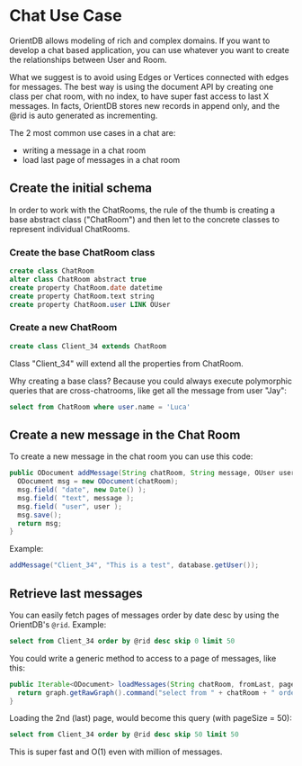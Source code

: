 # Chat Use Case

OrientDB allows modeling of rich and complex domains. If you want to develop a chat based application, you can use whatever you want to create the relationships between User and Room.

What we suggest is to avoid using Edges or Vertices connected with edges for messages. The best way is using the document API by creating one class per chat room, with no index, to have super fast access to last X messages. In facts, OrientDB stores new records in append only, and the @rid is auto generated as incrementing. 

The 2 most common use cases in a chat are:
- writing a message in a chat room
- load last page of messages in a chat room

## Create the initial schema

In order to work with the ChatRooms, the rule of the thumb is creating a base abstract class ("ChatRoom") and then let to the concrete classes to represent individual ChatRooms.

### Create the base ChatRoom class

```sql
create class ChatRoom
alter class ChatRoom abstract true
create property ChatRoom.date datetime
create property ChatRoom.text string
create property ChatRoom.user LINK OUser
```

### Create a new ChatRoom

```sql
create class Client_34 extends ChatRoom
```

Class "Client_34" will extend all the properties from ChatRoom.

Why creating a base class? Because you could always execute polymorphic queries that are cross-chatrooms, like get all the message from user "Jay":

```sql
select from ChatRoom where user.name = 'Luca'
```


## Create a new message in the Chat Room

To create a new message in the chat room you can use this code:

```java
public ODocument addMessage(String chatRoom, String message, OUser user) {
  ODocument msg = new ODocument(chatRoom);
  msg.field( "date", new Date() );
  msg.field( "text", message );
  msg.field( "user", user );
  msg.save();
  return msg;
}
```

Example:

```java
addMessage("Client_34", "This is a test", database.getUser());
```

## Retrieve last messages
You can easily fetch pages of messages order by date desc by using the OrientDB's `@rid`. Example:

```sql
select from Client_34 order by @rid desc skip 0 limit 50
```

You could write a generic method to access to a page of messages, like this:

```java
public Iterable<ODocument> loadMessages(String chatRoom, fromLast, pageSize) {
  return graph.getRawGraph().command("select from " + chatRoom + " order by @rid desc skip " + fromLast + " limit " + pageSize).execute();
}
```

Loading the 2nd (last) page, would become this query (with pageSize = 50):

```sql
select from Client_34 order by @rid desc skip 50 limit 50
```

This is super fast and O(1) even with million of messages.
